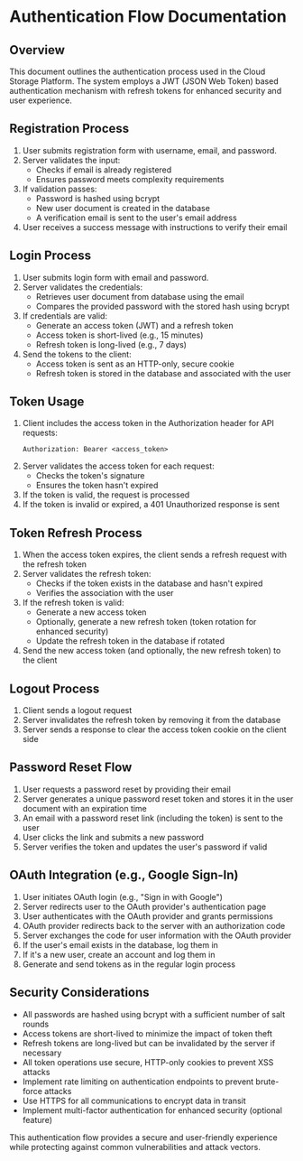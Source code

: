 # Authentication Flow Documentation

## Overview

This document outlines the authentication process used in the Cloud Storage Platform. The system employs a JWT (JSON Web Token) based authentication mechanism with refresh tokens for enhanced security and user experience.

## Registration Process

1. User submits registration form with username, email, and password.
2. Server validates the input:
   - Checks if email is already registered
   - Ensures password meets complexity requirements
3. If validation passes:
   - Password is hashed using bcrypt
   - New user document is created in the database
   - A verification email is sent to the user's email address
4. User receives a success message with instructions to verify their email

## Login Process

1. User submits login form with email and password.
2. Server validates the credentials:
   - Retrieves user document from database using the email
   - Compares the provided password with the stored hash using bcrypt
3. If credentials are valid:
   - Generate an access token (JWT) and a refresh token
   - Access token is short-lived (e.g., 15 minutes)
   - Refresh token is long-lived (e.g., 7 days)
4. Send the tokens to the client:
   - Access token is sent as an HTTP-only, secure cookie
   - Refresh token is stored in the database and associated with the user

## Token Usage

1. Client includes the access token in the Authorization header for API requests:
   ```
   Authorization: Bearer <access_token>
   ```
2. Server validates the access token for each request:
   - Checks the token's signature
   - Ensures the token hasn't expired
3. If the token is valid, the request is processed
4. If the token is invalid or expired, a 401 Unauthorized response is sent

## Token Refresh Process

1. When the access token expires, the client sends a refresh request with the refresh token
2. Server validates the refresh token:
   - Checks if the token exists in the database and hasn't expired
   - Verifies the association with the user
3. If the refresh token is valid:
   - Generate a new access token
   - Optionally, generate a new refresh token (token rotation for enhanced security)
   - Update the refresh token in the database if rotated
4. Send the new access token (and optionally, the new refresh token) to the client

## Logout Process

1. Client sends a logout request
2. Server invalidates the refresh token by removing it from the database
3. Server sends a response to clear the access token cookie on the client side

## Password Reset Flow

1. User requests a password reset by providing their email
2. Server generates a unique password reset token and stores it in the user document with an expiration time
3. An email with a password reset link (including the token) is sent to the user
4. User clicks the link and submits a new password
5. Server verifies the token and updates the user's password if valid

## OAuth Integration (e.g., Google Sign-In)

1. User initiates OAuth login (e.g., "Sign in with Google")
2. Server redirects user to the OAuth provider's authentication page
3. User authenticates with the OAuth provider and grants permissions
4. OAuth provider redirects back to the server with an authorization code
5. Server exchanges the code for user information with the OAuth provider
6. If the user's email exists in the database, log them in
7. If it's a new user, create an account and log them in
8. Generate and send tokens as in the regular login process

## Security Considerations

- All passwords are hashed using bcrypt with a sufficient number of salt rounds
- Access tokens are short-lived to minimize the impact of token theft
- Refresh tokens are long-lived but can be invalidated by the server if necessary
- All token operations use secure, HTTP-only cookies to prevent XSS attacks
- Implement rate limiting on authentication endpoints to prevent brute-force attacks
- Use HTTPS for all communications to encrypt data in transit
- Implement multi-factor authentication for enhanced security (optional feature)

This authentication flow provides a secure and user-friendly experience while protecting against common vulnerabilities and attack vectors.

